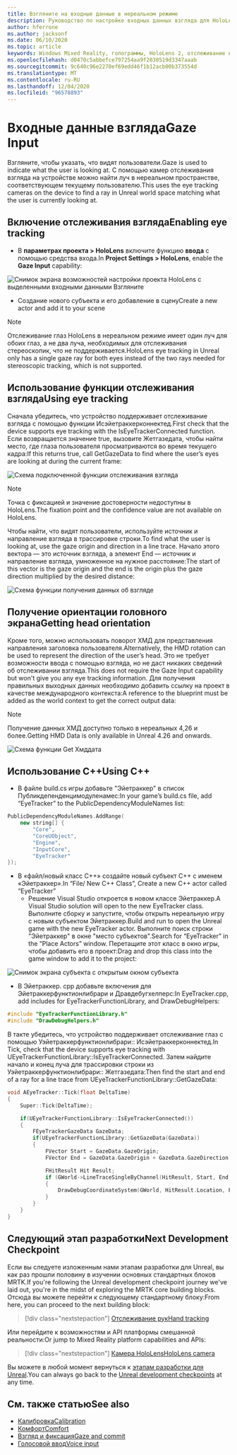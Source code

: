 ```yaml
---
title: Взгляните на входные данные в нереальном режиме
description: Руководство по настройке входных данных взгляда для HoloLens и нереального модуля
author: hferrone
ms.author: jacksonf
ms.date: 06/10/2020
ms.topic: article
keywords: Windows Mixed Reality, голограммы, HoloLens 2, отслеживание взгляда, ввод с экрана, подключенный головной дисплей, нереалный механизм, гарнитура смешанной реальности, гарнитура Windows Mixed Reality, гарнитура виртуальной реальности
ms.openlocfilehash: d0470c5abbefce797254aa9f2030519d3347aaab
ms.sourcegitcommit: 9c640c96e2270ef69edd46f1b12acb00b373554d
ms.translationtype: MT
ms.contentlocale: ru-RU
ms.lasthandoff: 12/04/2020
ms.locfileid: "96578893"
---
```

# <a name="gaze-input"></a><span data-ttu-id="1c99a-104">Входные данные взгляда</span><span class="sxs-lookup"><span data-stu-id="1c99a-104">Gaze Input</span></span>

<span data-ttu-id="1c99a-105">Взгляните, чтобы указать, что видят пользователи.</span><span class="sxs-lookup"><span data-stu-id="1c99a-105">Gaze is used to indicate what the user is looking at.</span></span>  <span data-ttu-id="1c99a-106">С помощью камер отслеживания взгляда на устройстве можно найти луч в нереальном пространстве, соответствующем текущему пользователю.</span><span class="sxs-lookup"><span data-stu-id="1c99a-106">This uses the eye tracking cameras on the device to find a ray in Unreal world space matching what the user is currently looking at.</span></span>

## <a name="enabling-eye-tracking"></a><span data-ttu-id="1c99a-107">Включение отслеживания взгляда</span><span class="sxs-lookup"><span data-stu-id="1c99a-107">Enabling eye tracking</span></span>

- <span data-ttu-id="1c99a-108">В **параметрах проекта > HoloLens** включите функцию **ввода** с помощью средства входа.</span><span class="sxs-lookup"><span data-stu-id="1c99a-108">In **Project Settings > HoloLens**, enable the **Gaze Input** capability:</span></span>

![Снимок экрана возможностей настройки проекта HoloLens с выделенными входными данными Взгляните](images/unreal-gaze-img-01.png)

- <span data-ttu-id="1c99a-110">Создание нового субъекта и его добавление в сцену</span><span class="sxs-lookup"><span data-stu-id="1c99a-110">Create a new actor and add it to your scene</span></span>

> [!NOTE] 
> <span data-ttu-id="1c99a-111">Отслеживание глаз HoloLens в нереальном режиме имеет один луч для обоих глаз, а не два луча, необходимых для отслеживания стереоскопик, что не поддерживается.</span><span class="sxs-lookup"><span data-stu-id="1c99a-111">HoloLens eye tracking in Unreal only has a single gaze ray for both eyes instead of the two rays needed for stereoscopic tracking, which is not supported.</span></span>

## <a name="using-eye-tracking"></a><span data-ttu-id="1c99a-112">Использование функции отслеживания взгляда</span><span class="sxs-lookup"><span data-stu-id="1c99a-112">Using eye tracking</span></span>

<span data-ttu-id="1c99a-113">Сначала убедитесь, что устройство поддерживает отслеживание взгляда с помощью функции Исэйетраккерконнектед.</span><span class="sxs-lookup"><span data-stu-id="1c99a-113">First check that the device supports eye tracking with the IsEyeTrackerConnected function.</span></span>  <span data-ttu-id="1c99a-114">Если возвращается значение true, вызовите Жетгазедата, чтобы найти место, где глаза пользователя просматриваются во время текущего кадра:</span><span class="sxs-lookup"><span data-stu-id="1c99a-114">If this returns true, call GetGazeData to find where the user’s eyes are looking at during the current frame:</span></span>

![Схема подключенной функции отслеживания взгляда](images/unreal-gaze-img-02.png)

> [!NOTE]
> <span data-ttu-id="1c99a-116">Точка с фиксацией и значение достоверности недоступны в HoloLens.</span><span class="sxs-lookup"><span data-stu-id="1c99a-116">The fixation point and the confidence value are not available on HoloLens.</span></span>

<span data-ttu-id="1c99a-117">Чтобы найти, что видят пользователи, используйте источник и направление взгляда в трассировке строки.</span><span class="sxs-lookup"><span data-stu-id="1c99a-117">To find what the user is looking at, use the gaze origin and direction in a line trace.</span></span>  <span data-ttu-id="1c99a-118">Начало этого вектора — это источник взгляда, а элемент End — источник и направление взгляда, умноженное на нужное расстояние:</span><span class="sxs-lookup"><span data-stu-id="1c99a-118">The start of this vector is the gaze origin and the end is the origin plus the gaze direction multiplied by the desired distance:</span></span>

![Схема функции получения данных об взгляде](images/unreal-gaze-img-03.png)

## <a name="getting-head-orientation"></a><span data-ttu-id="1c99a-120">Получение ориентации головного экрана</span><span class="sxs-lookup"><span data-stu-id="1c99a-120">Getting head orientation</span></span>

<span data-ttu-id="1c99a-121">Кроме того, можно использовать поворот ХМД для представления направления заголовка пользователя.</span><span class="sxs-lookup"><span data-stu-id="1c99a-121">Alternatively, the HMD rotation can be used to represent the direction of the user’s head.</span></span>  <span data-ttu-id="1c99a-122">Это не требует возможности ввода с помощью взгляда, но не даст никаких сведений об отслеживании взгляда.</span><span class="sxs-lookup"><span data-stu-id="1c99a-122">This does not require the Gaze Input capability but won't give you any eye tracking information.</span></span>  <span data-ttu-id="1c99a-123">Для получения правильных выходных данных необходимо добавить ссылку на проект в качестве международного контекста:</span><span class="sxs-lookup"><span data-stu-id="1c99a-123">A reference to the blueprint must be added as the world context to get the correct output data:</span></span>

> [!NOTE]
> <span data-ttu-id="1c99a-124">Получение данных ХМД доступно только в нереальных 4,26 и более.</span><span class="sxs-lookup"><span data-stu-id="1c99a-124">Getting HMD Data is only available in Unreal 4.26 and onwards.</span></span>

![Схема функции Get Хмддата](images/unreal-gaze-img-04.png)

## <a name="using-c"></a><span data-ttu-id="1c99a-126">Использование C++</span><span class="sxs-lookup"><span data-stu-id="1c99a-126">Using C++</span></span> 

- <span data-ttu-id="1c99a-127">В файле build.cs игры добавьте "Эйетраккер" в список Публикдепенденцимодуленамес:</span><span class="sxs-lookup"><span data-stu-id="1c99a-127">In your game’s build.cs file, add “EyeTracker” to the PublicDependencyModuleNames list:</span></span>

```cpp
PublicDependencyModuleNames.AddRange(
    new string[] {
        "Core",
        "CoreUObject",
        "Engine",
        "InputCore",
        "EyeTracker"
});
```

- <span data-ttu-id="1c99a-128">В «файл/новый класс C++» создайте новый субъект C++ с именем «Эйетраккер».</span><span class="sxs-lookup"><span data-stu-id="1c99a-128">In “File/ New C++ Class”, Create a new C++ actor called “EyeTracker”</span></span>
    - <span data-ttu-id="1c99a-129">Решение Visual Studio откроется в новом классе Эйетраккер.</span><span class="sxs-lookup"><span data-stu-id="1c99a-129">A Visual Studio solution will open to the new EyeTracker class.</span></span> <span data-ttu-id="1c99a-130">Выполните сборку и запустите, чтобы открыть нереальную игру с новым субъектом Эйетраккер.</span><span class="sxs-lookup"><span data-stu-id="1c99a-130">Build and run to open the Unreal game with the new EyeTracker actor.</span></span>  <span data-ttu-id="1c99a-131">Выполните поиск строки "Эйетраккер" в окне "место субъектов".</span><span class="sxs-lookup"><span data-stu-id="1c99a-131">Search for “EyeTracker” in the “Place Actors” window.</span></span>  <span data-ttu-id="1c99a-132">Перетащите этот класс в окно игры, чтобы добавить его в проект:</span><span class="sxs-lookup"><span data-stu-id="1c99a-132">Drag and drop this class into the game window to add it to the project:</span></span>

![Снимок экрана субъекта с открытым окном субъекта](images/unreal-gaze-img-06.png)

- <span data-ttu-id="1c99a-134">В Эйетраккер. cpp добавьте включения для Эйетраккерфунктионлибрари и Дравдебугхелперс:</span><span class="sxs-lookup"><span data-stu-id="1c99a-134">In EyeTracker.cpp, add includes for EyeTrackerFunctionLibrary, and DrawDebugHelpers:</span></span>

```cpp
#include "EyeTrackerFunctionLibrary.h"
#include "DrawDebugHelpers.h"
```

<span data-ttu-id="1c99a-135">В такте убедитесь, что устройство поддерживает отслеживание глаз с помощью Уэйетраккерфунктионлибрари:: Исэйетраккерконнектед.</span><span class="sxs-lookup"><span data-stu-id="1c99a-135">In Tick, check that the device supports eye tracking with UEyeTrackerFunctionLibrary::IsEyeTrackerConnected.</span></span>  <span data-ttu-id="1c99a-136">Затем найдите начало и конец луча для трассировки строки из Уэйетраккерфунктионлибрари:: Жетгазедата:</span><span class="sxs-lookup"><span data-stu-id="1c99a-136">Then find the start and end of a ray for a line trace from UEyeTrackerFunctionLibrary::GetGazeData:</span></span>

```cpp
void AEyeTracker::Tick(float DeltaTime)
{
    Super::Tick(DeltaTime);

    if(UEyeTrackerFunctionLibrary::IsEyeTrackerConnected())
    {
        FEyeTrackerGazeData GazeData;
        if(UEyeTrackerFunctionLibrary::GetGazeData(GazeData))
        {
            FVector Start = GazeData.GazeOrigin;
            FVector End = GazeData.GazeOrigin + GazeData.GazeDirection * 100;

            FHitResult Hit Result;
            if (GWorld->LineTraceSingleByChannel(HitResult, Start, End, ECollisionChannel::ECC_Visiblity))
            {
                DrawDebugCoordinateSystem(GWorld, HitResult.Location, FQuat::Identity.Rotator(), 10);
            }
        }
    }
}
```

## <a name="next-development-checkpoint"></a><span data-ttu-id="1c99a-137">Следующий этап разработки</span><span class="sxs-lookup"><span data-stu-id="1c99a-137">Next Development Checkpoint</span></span>

<span data-ttu-id="1c99a-138">Если вы следуете изложенным нами этапам разработки для Unreal, вы как раз прошли половину в изучении основных стандартных блоков MRTK.</span><span class="sxs-lookup"><span data-stu-id="1c99a-138">If you're following the Unreal development checkpoint journey we've laid out, you're in the midst of exploring the MRTK core building blocks.</span></span> <span data-ttu-id="1c99a-139">Отсюда вы можете перейти к следующему стандартному блоку:</span><span class="sxs-lookup"><span data-stu-id="1c99a-139">From here, you can proceed to the next building block:</span></span> 

> [!div class="nextstepaction"]
> [<span data-ttu-id="1c99a-140">Отслеживание рук</span><span class="sxs-lookup"><span data-stu-id="1c99a-140">Hand tracking</span></span>](unreal-hand-tracking.md)

<span data-ttu-id="1c99a-141">Или перейдите к возможностям и API платформы смешанной реальности:</span><span class="sxs-lookup"><span data-stu-id="1c99a-141">Or jump to Mixed Reality platform capabilities and APIs:</span></span>

> [!div class="nextstepaction"]
> [<span data-ttu-id="1c99a-142">Камера HoloLens</span><span class="sxs-lookup"><span data-stu-id="1c99a-142">HoloLens camera</span></span>](unreal-hololens-camera.md)

<span data-ttu-id="1c99a-143">Вы можете в любой момент вернуться к [этапам разработки для Unreal](unreal-development-overview.md#2-core-building-blocks).</span><span class="sxs-lookup"><span data-stu-id="1c99a-143">You can always go back to the [Unreal development checkpoints](unreal-development-overview.md#2-core-building-blocks) at any time.</span></span>

## <a name="see-also"></a><span data-ttu-id="1c99a-144">См. также статью</span><span class="sxs-lookup"><span data-stu-id="1c99a-144">See also</span></span>
* [<span data-ttu-id="1c99a-145">Калибровка</span><span class="sxs-lookup"><span data-stu-id="1c99a-145">Calibration</span></span>](../../calibration.md)
* [<span data-ttu-id="1c99a-146">Комфорт</span><span class="sxs-lookup"><span data-stu-id="1c99a-146">Comfort</span></span>](../../design/comfort.md)
* [<span data-ttu-id="1c99a-147">Взгляд и фиксация</span><span class="sxs-lookup"><span data-stu-id="1c99a-147">Gaze and commit</span></span>](../../design/gaze-and-commit.md)
* [<span data-ttu-id="1c99a-148">Голосовой ввод</span><span class="sxs-lookup"><span data-stu-id="1c99a-148">Voice input</span></span>](../../out-of-scope/voice-design.md)
